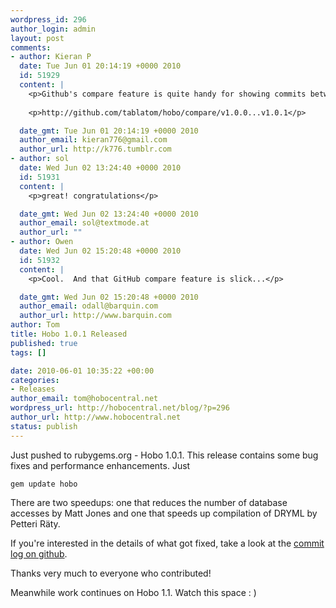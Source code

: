 ```yaml
--- 
wordpress_id: 296
author_login: admin
layout: post
comments: 
- author: Kieran P
  date: Tue Jun 01 20:14:19 +0000 2010
  id: 51929
  content: |
    <p>Github's compare feature is quite handy for showing commits between versions.</p>
    
    <p>http://github.com/tablatom/hobo/compare/v1.0.0...v1.0.1</p>

  date_gmt: Tue Jun 01 20:14:19 +0000 2010
  author_email: kieran776@gmail.com
  author_url: http://k776.tumblr.com
- author: sol
  date: Wed Jun 02 13:24:40 +0000 2010
  id: 51931
  content: |
    <p>great! congratulations</p>

  date_gmt: Wed Jun 02 13:24:40 +0000 2010
  author_email: sol@textmode.at
  author_url: ""
- author: Owen
  date: Wed Jun 02 15:20:48 +0000 2010
  id: 51932
  content: |
    <p>Cool.  And that GitHub compare feature is slick...</p>

  date_gmt: Wed Jun 02 15:20:48 +0000 2010
  author_email: odall@barquin.com
  author_url: http://www.barquin.com
author: Tom
title: Hobo 1.0.1 Released
published: true
tags: []

date: 2010-06-01 10:35:22 +00:00
categories: 
- Releases
author_email: tom@hobocentral.net
wordpress_url: http://hobocentral.net/blog/?p=296
author_url: http://www.hobocentral.net
status: publish
---
```

Just pushed to rubygems.org - Hobo 1.0.1. This release contains some bug fixes and performance enhancements. Just

    gem update hobo

There are two speedups: one that reduces the number of database accesses by Matt Jones and one that speeds up compilation of
DRYML by Petteri R&auml;ty.

If you're interested in the details of what got fixed, take a look at the [commit log on github](http://github.com/tablatom/hobo/tree/v1.0.1).

Thanks very much to everyone who contributed!

Meanwhile work continues on Hobo 1.1. Watch this space : )

